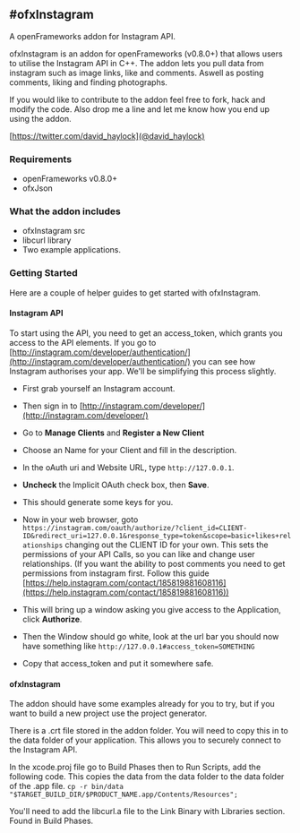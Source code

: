 #ofxInstagram
---
A openFrameworks addon for Instagram API.

ofxInstagram is an addon for openFrameworks (v0.8.0+) that allows users to utilise the Instagram API in C++. The addon lets you pull data from instagram such as image links, like and comments. Aswell as posting comments, liking and finding photographs.

If you would like to contribute to the addon feel free to fork, hack and modify the code.
Also drop me a line and let me know how you end up using the addon.

[https://twitter.com/david_haylock](@david_haylock)

### Requirements

- openFrameworks v0.8.0+
- ofxJson

### What the addon includes

- ofxInstagram src
- libcurl library
- Two example applications.

### Getting Started
Here are a couple of helper guides to get started with ofxInstagram.

#### Instagram API
To start using the API, you need to get an access_token, which grants you access to the API elements. If you go to [http://instagram.com/developer/authentication/](http://instagram.com/developer/authentication/) you can see how Instagram authorises your app. We'll be simplifying this process slightly.

- First grab yourself an Instagram account.
- Then sign in to [http://instagram.com/developer/](http://instagram.com/developer/)
- Go to **Manage Clients** and **Register a New Client**
- Choose an Name for your Client and fill in the description.
- In the oAuth uri and Website URL, type `http://127.0.0.1`.
- **Uncheck** the Implicit OAuth check box, then **Save**.
- This should generate some keys for you.
- Now in your web browser, goto `https://instagram.com/oauth/authorize/?client_id=CLIENT-ID&redirect_uri=127.0.0.1&response_type=token&scope=basic+likes+relationships` changing out the CLIENT ID for your own. This sets the permissions of your API Calls, so you can like and change user relationships. (If you want the ability to post comments you need to get permissions from instagram first. Follow this guide [https://help.instagram.com/contact/185819881608116](https://help.instagram.com/contact/185819881608116))

- This will bring up a window asking you give access to the Application, click **Authorize**.
- Then the Window should go white, look at the url bar you should now have something like `http://127.0.0.1#access_token=SOMETHING`
- Copy that access_token and put it somewhere safe.

#### ofxInstagram
The addon should have some examples already for you to try, but if you want to build a new project use the project generator.

There is a .crt file stored in the addon folder. You will need to copy this in to the data folder of your application. This allows you to securely connect to the Instagram API. 

In the xcode.proj file go to Build Phases then to Run Scripts, add the following code. This copies the data from the data folder to the data folder of the .app file. 
`cp -r bin/data "$TARGET_BUILD_DIR/$PRODUCT_NAME.app/Contents/Resources";`

You'll need to add the libcurl.a file to the Link Binary with Libraries section. Found in Build Phases.
